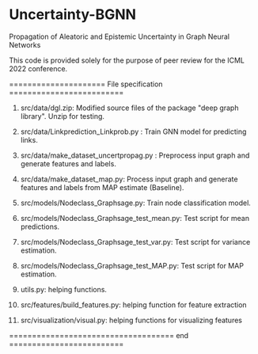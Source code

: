 # Uncertainty-BGNN
Propagation of Aleatoric and Epistemic Uncertainty in Graph Neural Networks

This code is provided solely for the purpose of peer review for the ICML 2022 conference.

===================== File specification =========================

1. src/data/dgl.zip: Modified source files of the package "deep graph library". Unzip for testing.

2. src/data/Linkprediction_Linkprob.py : Train GNN model for predicting links.

3. src/data/make_dataset_uncertpropag.py : Preprocess input graph and generate features and labels.

4. src/data/make_dataset_map.py: Process input graph and generate features and labels from MAP estimate (Baseline). 

5. src/models/Nodeclass_Graphsage.py: Train node classification model. 

6. src/models/Nodeclass_Graphsage_test_mean.py: Test script for mean predictions.

7. src/models/Nodeclass_Graphsage_test_var.py: Test script for variance estimation. 

8. src/models/Nodeclass_Graphsage_test_MAP.py: Test script for MAP estimation.

9. utils.py: helping functions.

10. src/features/build_features.py: helping function for feature extraction

11. src/visualization/visual.py: helping functions for visualizing features 

==================================== end =========================

